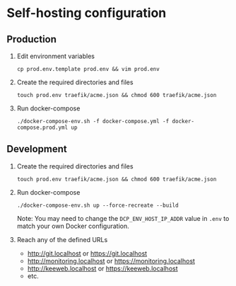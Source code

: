 Self-hosting configuration
==========================

## Production

1. Edit environment variables

    ```
    cp prod.env.template prod.env && vim prod.env
    ```

2. Create the required directories and files

    ```
    touch prod.env traefik/acme.json && chmod 600 traefik/acme.json
    ```

3. Run docker-compose

    ```
    ./docker-compose-env.sh -f docker-compose.yml -f docker-compose.prod.yml up
    ```

## Development

1. Create the required directories and files

    ```
    touch prod.env traefik/acme.json && chmod 600 traefik/acme.json
    ```

2. Run docker-compose

    ```
    ./docker-compose-env.sh up --force-recreate --build
    ```

    Note: You may need to change the `DCP_ENV_HOST_IP_ADDR` value in `.env` to match your own Docker configuration.

3. Reach any of the defined URLs
    - http://git.localhost or https://git.localhost
    - http://monitoring.localhost or https://monitoring.localhost
    - http://keeweb.localhost or https://keeweb.localhost
    - etc.
